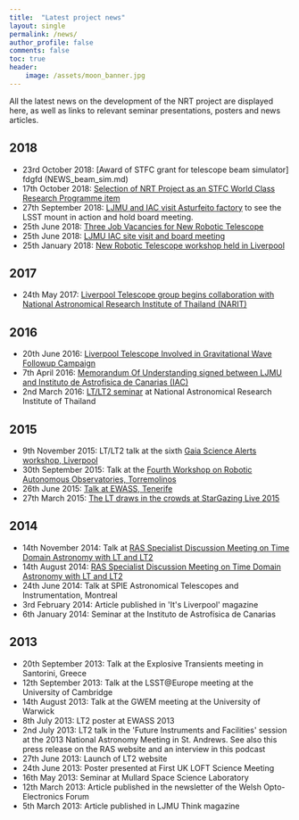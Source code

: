 ```yaml
---
title:  "Latest project news"
layout: single
permalink: /news/
author_profile: false
comments: false
toc: true
header:
    image: /assets/moon_banner.jpg
---
```


All the latest news on the development of the NRT project are displayed here, as well as links to relevant seminar presentations, posters and news articles.

## 2018
* 23rd October 2018:  [Award of STFC grant for telescope beam simulator] fdgfd (NEWS_beam_sim.md)
* 17th October 2018:  [Selection of NRT Project as an STFC World Class Research Programme item](https://stfc.ukri.org/about-us/our-purpose-and-priorities/planning-and-strategy/stfc-reviews/research-programme/?previewid=78E7D713-75C9-4556-96115F96F6237E61)
* 27th September 2018: [LJMU and IAC visit Asturfeito factory](visit.md) to see the LSST mount in action and hold board meeting.
* 25th June 2018:	[Three Job Vacancies for New Robotic Telescope](http://telescope.livjm.ac.uk/News/Archive/index.php?sf=s20180625)
* 25th June 2018: [LJMU IAC site visit and board meeting](vist_lapalma.md)
* 25th January 2018:	[New Robotic Telescope workshop held in Liverpool](http://telescope.livjm.ac.uk/News/Archive/index.php?sf=s20180125)

## 2017
* 24th May 2017:	[Liverpool Telescope group begins collaboration with National Astronomical Research Institute of Thailand (NARIT)](http://telescope.livjm.ac.uk/News/Archive/index.php?sf=s20170524)

## 2016
* 20th June 2016:	[Liverpool Telescope Involved in Gravitational Wave Followup Campaign](http://telescope.livjm.ac.uk/News/Archive/index.php?sf=s20160620)
* 7th April 2016: [Memorandum Of Understanding signed between LJMU and Instituto de Astrofisica de Canarias (IAC)](http://telescope.livjm.ac.uk/News/Archive/index.php?sf=s20160407)
* 2nd March 2016: [LT/LT2 seminar](http://telescope.livjm.ac.uk/lt2/downloads/160302_narit.pdf) at National Astronomical Research Institute of Thailand


## 2015
* 9th November 2015: LT/LT2 talk at the sixth [Gaia Science Alerts workshop, Liverpool](https://www.ast.cam.ac.uk/ioa/wikis/gsawgwiki/index.php/Workshop2015:main)
* 30th September 2015: Talk at the [Fourth Workshop on Robotic Autonomous Observatories, Torremolinos](http://astrorob.iaa.es/)
* 26th June 2015: [Talk at EWASS, Tenerife](http://eas.unige.ch/EWASS2015/index.jsp)
* 27th March 2015: [The LT draws in the crowds at StarGazing Live 2015](http://telescope.livjm.ac.uk/News/Archive/index.php?sf=s20150327)

## 2014
* 14th November 2014: Talk at [RAS Specialist Discussion Meeting on Time Domain Astronomy with LT and LT2](http://telescope.livjm.ac.uk/News/Archive/index.php?sf=s20140815)
* 14th August 2014: [RAS Specialist Discussion Meeting on Time Domain Astronomy with LT and LT2](http://telescope.livjm.ac.uk/News/Archive/index.php?sf=s20140815)
* 24th June 2014: Talk at SPIE Astronomical Telescopes and Instrumentation, Montreal
* 3rd February 2014: Article published in 'It's Liverpool' magazine
* 6th January 2014: Seminar at the Instituto de Astrofísica de Canarias


## 2013
* 20th September 2013: Talk at the Explosive Transients meeting in Santorini, Greece
* 12th September 2013: Talk at the LSST@Europe meeting at the University of Cambridge
* 14th August 2013: Talk at the GWEM meeting at the University of Warwick
* 8th July 2013: LT2 poster at EWASS 2013
* 2nd July 2013: LT2 talk in the 'Future Instruments and Facilities' session at the 2013 National Astronomy Meeting in St. Andrews. See also this press release on the RAS website and an interview in this podcast
* 27th June 2013: Launch of LT2 website
* 24th June 2013: Poster presented at First UK LOFT Science Meeting
* 16th May 2013: Seminar at Mullard Space Science Laboratory
* 12th March 2013: Article published in the newsletter of the Welsh Opto-Electronics Forum
* 5th March 2013: Article published in LJMU Think magazine
